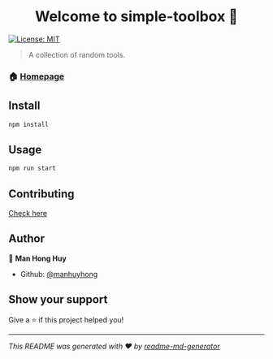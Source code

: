 <h1 style="text-align: center;">Welcome to simple-toolbox 👋</h1>
<p>
  <a href="#" target="_blank">
    <img alt="License: MIT" src="https://img.shields.io/badge/License-MIT-yellow.svg" />
  </a>
</p>

> A collection of random tools.

### 🏠 [Homepage](https://manhuyhong.github.io/simple-toolbox)

## Install

```sh
npm install
```

## Usage

```sh
npm run start
```

## Contributing
[Check here](https://github.com/manhuyhong/simple-toolbox/issues/1)

## Author

👤 **Man Hong Huy**

* Github: [@manhuyhong](https://github.com/manhuyhong)

## Show your support

Give a ⭐️ if this project helped you!

***
_This README was generated with ❤️ by [readme-md-generator](https://github.com/kefranabg/readme-md-generator)_